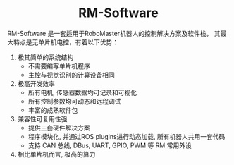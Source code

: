 <h1 style="text-align:center">RM-Software</h1>
RM-Software 是一套适用于RoboMaster机器人的控制解决方案及软件栈， 其最大特点是无单片机电控，有着以下优势：

1. 极其简单的系统结构
   * 不需要编写单片机程序
   * 主控与视觉识别的计算设备相同
2. 极高开发效率
   * 所有电机, 传感器数据均可记录和可视化
   * 所有控制参数均可动态和远程调试
   * 丰富的成熟软件包
3. 兼容性可复用性强
   * 提供三套硬件解决方案
   * 程序模块化, 并通过ROS plugins进行动态加载, 所有机器人共用一套代码
   * 支持 CAN 总线, DBus, UART, GPIO, PWM 等 RM 常用外设
4. 相比单片机而言, 极高的算力